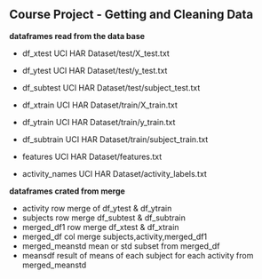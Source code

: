 ## Course Project - Getting and Cleaning Data

**dataframes read from the data base**


* df_xtest         UCI HAR Dataset/test/X_test.txt
* df_ytest         UCI HAR Dataset/test/y_test.txt
* df_subtest       UCI HAR Dataset/test/subject_test.txt

* df_xtrain        UCI HAR Dataset/train/X_train.txt
* df_ytrain        UCI HAR Dataset/train/y_train.txt
* df_subtrain      UCI HAR Dataset/train/subject_train.txt
* features         UCI HAR Dataset/features.txt
* activity_names   UCI HAR Dataset/activity_labels.txt

**dataframes crated from merge**

* activity        row merge of df_ytest & df_ytrain
* subjects         row merge df_subtest & df_subtrain
* merged_df1      row merge df_xtest & df_xtrain
* merged_df       col merge subjects,activity,merged_df1
* merged_meanstd  mean or std subset from merged_df
* meansdf           result of means of each subject for each activity from merged_meanstd
